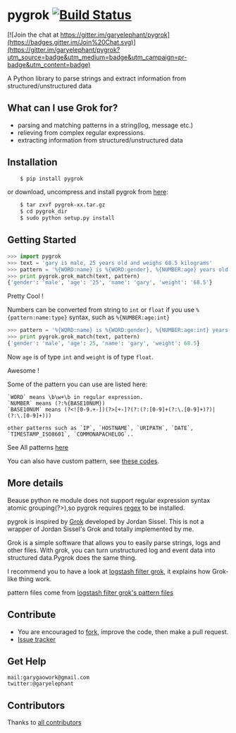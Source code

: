pygrok  [![Build Status](https://travis-ci.org/garyelephant/pygrok.svg?branch=master)](https://travis-ci.org/garyelephant/pygrok)
======

[![Join the chat at https://gitter.im/garyelephant/pygrok](https://badges.gitter.im/Join%20Chat.svg)](https://gitter.im/garyelephant/pygrok?utm_source=badge&utm_medium=badge&utm_campaign=pr-badge&utm_content=badge)

A Python library to parse strings and extract information from structured/unstructured data

What can I use Grok for?
------------------------
* parsing and matching patterns in a string(log, message etc.)
* relieving from complex regular expressions.
* extracting information from structured/unstructured data

Installation
------------

```Bash
    $ pip install pygrok
```

or download, uncompress and install pygrok from [here](https://github.com/garyelephant/pygrok/releases/latest):

```Bash
    $ tar zxvf pygrok-xx.tar.gz
    $ cd pygrok_dir
    $ sudo python setup.py install
```

Getting Started
---------------
```Python
>>> import pygrok
>>> text = 'gary is male, 25 years old and weighs 68.5 kilograms'
>>> pattern = '%{WORD:name} is %{WORD:gender}, %{NUMBER:age} years old and weighs %{NUMBER:weight} kilograms'
>>> print pygrok.grok_match(text, pattern)
{'gender': 'male', 'age': '25', 'name': 'gary', 'weight': '68.5'}
```

Pretty Cool !

Numbers can be converted from string to `int` or `float` if you use `%{pattern:name:type}` syntax, such as `%{NUMBER:age:int}`
```Python
>>> pattern = '%{WORD:name} is %{WORD:gender}, %{NUMBER:age:int} years old and weighs %{NUMBER:weight:float} kilograms'
>>> print pygrok.grok_match(text, pattern)
{'gender': 'male', 'age': 25, 'name': 'gary', 'weight': 68.5}
```
Now `age` is of type `int` and `weight` is of type `float`.

Awesome !

Some of the pattern you can use are listed here:
```
`WORD` means \b\w+\b in regular expression.
`NUMBER` means (?:%{BASE10NUM})
`BASE10NUM` means (?<![0-9.+-])(?>[+-]?(?:(?:[0-9]+(?:\.[0-9]+)?)|(?:\.[0-9]+)))

other patterns such as `IP`, `HOSTNAME`, `URIPATH`, `DATE`, `TIMESTAMP_ISO8601`, `COMMONAPACHELOG`..
```
See All patterns [here](./pygrok/patterns)

You can also have custom pattern, see [these codes](https://github.com/garyelephant/pygrok/blob/master/tests/test_pygrok.py#L97).


More details
------------
Beause python re module does not support regular expression syntax atomic grouping(?>),so pygrok requires [regex](https://pypi.python.org/pypi/regex/2014.06.28) to be installed.

pygrok is inspired by [Grok](https://github.com/jordansissel/grok) developed by Jordan Sissel.
This is not a wrapper of Jordan Sissel's Grok and totally implemented by me.

Grok is a simple software that allows you to easily parse strings, logs and other files. With grok, you can turn unstructured log and event data into structured data.Pygrok does the same thing.

I recommend you to have a look at [logstash filter grok](https://www.elastic.co/guide/en/logstash/current/plugins-filters-grok.html), it explains how Grok-like thing work.

pattern files come from [logstash filter grok's pattern files](https://github.com/logstash-plugins/logstash-patterns-core/tree/master/patterns)

Contribute
---
*   You are encouraged to [fork](https://github.com/garyelephant/pygrok/fork), improve the code, then make a pull request. 
*   [Issue tracker](https://github.com/garyelephant/pygrok/issues)

Get Help
---
    mail:garygaowork@gmail.com
    twitter:@garyelephant
    
Contributors
---
  Thanks to [all contributors](https://github.com/garyelephant/pygrok/graphs/contributors)
